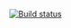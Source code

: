 [![Build status](https://ci.appveyor.com/api/projects/status/qx37v2p2qymo5ff3?svg=true)](https://ci.appveyor.com/project/yana-sheglova/1-set)
